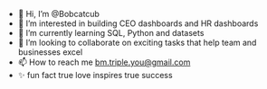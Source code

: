 - 👋 Hi, I’m @Bobcatcub
- 👀 I’m interested in building CEO dashboards and HR dashboards
- 🌱 I’m currently learning SQL, Python and datasets
- 💞️ I’m looking to collaborate on exciting tasks that help team and businesses excel
- 📫 How to reach me bm.triple.you@gmail.com
- ✨️ fun fact true love inspires true success

<!---
Bobcatcub/Bobcatcub is a ✨ special ✨ repository because its `README.md` (this file) appears on your GitHub profile.
You can click the Preview link to take a look at your changes.
--->

